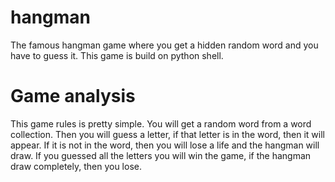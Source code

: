 # hangman
The famous hangman game where you get a hidden random word and you have to guess it.
This game is build on python shell.

# Game analysis
This game rules is pretty simple. You will get a random word from a word collection.
Then you will guess a letter, if that letter is in the word, then it will appear.
If it is not in the word, then you will lose a life and the hangman will draw.
If you guessed all the letters you will win the game, if the hangman draw completely, then you lose.

